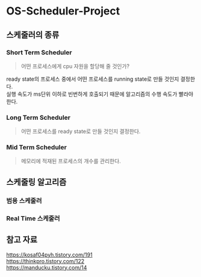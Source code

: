 # OS-Scheduler-Project

## 스케줄러의 종류
### Short Term Scheduler  
> 어떤 프로세스에게 cpu 자원을 할당해 줄 것인가?  

ready state의 프로세스 중에서 어떤 프로세스를 running state로 만들 것인지 결정한다.  
실행 속도가 ms단위 이하로 빈번하게 호출되기 때문에 알고리즘의 수행 속도가 빨라야한다.  

### Long Term Scheduler  
> 어떤 프로세스를 ready state로 만들 것인지 결정한다.  

### Mid Term Scheduler  
> 메모리에 적재된 프로세스의 개수를 관리한다.  



## 스케줄링 알고리즘

### 범용 스케줄러

####
####

### Real Time 스케줄러

####
####


## 참고 자료
https://kosaf04pyh.tistory.com/191  
https://thinkpro.tistory.com/122  
https://manducku.tistory.com/14  
